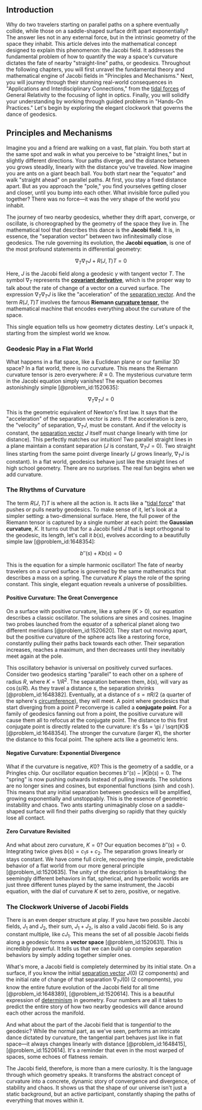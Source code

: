 ## Introduction
Why do two travelers starting on parallel paths on a sphere eventually collide, while those on a saddle-shaped surface drift apart exponentially? The answer lies not in any external force, but in the intrinsic geometry of the space they inhabit. This article delves into the mathematical concept designed to explain this phenomenon: the Jacobi field. It addresses the fundamental problem of how to quantify the way a space's curvature dictates the fate of nearby "straight-line" paths, or geodesics. Throughout the following chapters, you will first unravel the fundamental theory and mathematical engine of Jacobi fields in "Principles and Mechanisms." Next, you will journey through their stunning real-world consequences in "Applications and Interdisciplinary Connections," from the [tidal forces](@article_id:158694) of General Relativity to the focusing of light in optics. Finally, you will solidify your understanding by working through guided problems in "Hands-On Practices." Let's begin by exploring the elegant clockwork that governs the dance of geodesics.

## Principles and Mechanisms

Imagine you and a friend are walking on a vast, flat plain. You both start at the same spot and walk in what you perceive to be "straight lines," but in slightly different directions. Your paths diverge, and the distance between you grows steadily, linearly with the distance you've traveled. Now imagine you are ants on a giant beach ball. You both start near the "equator" and walk "straight ahead" on parallel paths. At first, you stay a fixed distance apart. But as you approach the "pole," you find yourselves getting closer and closer, until you bump into each other. What invisible force pulled you together? There was no force—it was the very shape of the world you inhabit.

The journey of two nearby geodesics, whether they drift apart, converge, or oscillate, is choreographed by the geometry of the space they live in. The mathematical tool that describes this dance is the **Jacobi field**. It is, in essence, the "separation vector" between two infinitesimally close geodesics. The rule governing its evolution, the **Jacobi equation**, is one of the most profound statements in differential geometry:

$$ \nabla_T \nabla_T J + R(J, T)T = 0 $$

Here, $J$ is the Jacobi field along a geodesic $\gamma$ with tangent vector $T$. The symbol $\nabla_T$ represents the **[covariant derivative](@article_id:151982)**, which is the proper way to talk about the rate of change of a vector on a curved surface. The expression $\nabla_T \nabla_T J$ is like the "acceleration" of the [separation vector](@article_id:267974). And the term $R(J, T)T$ involves the famous **Riemann [curvature tensor](@article_id:180889)**, the mathematical machine that encodes everything about the curvature of the space.

This single equation tells us how geometry dictates destiny. Let's unpack it, starting from the simplest world we know.

### Geodesic Play in a Flat World

What happens in a flat space, like a Euclidean plane or our familiar 3D space? In a flat world, there is no curvature. This means the Riemann curvature tensor is zero everywhere: $R \equiv 0$. The mysterious curvature term in the Jacobi equation simply vanishes! The equation becomes astonishingly simple [@problem_id:1520635]:

$$ \nabla_T \nabla_T J = 0 $$

This is the geometric equivalent of Newton's first law. It says that the "acceleration" of the separation vector is zero. If the acceleration is zero, the "velocity" of separation, $\nabla_T J$, must be constant. And if the velocity is constant, the [separation vector](@article_id:267974) $J$ itself must change linearly with time (or distance). This perfectly matches our intuition! Two parallel straight lines in a plane maintain a constant separation ($J$ is constant, $\nabla_T J = 0$). Two straight lines starting from the same point diverge linearly ($J$ grows linearly, $\nabla_T J$ is constant). In a flat world, geodesics behave just like the straight lines of high school geometry. There are no surprises. The real fun begins when we add curvature.

### The Rhythms of Curvature

The term $R(J, T)T$ is where all the action is. It acts like a "[tidal force](@article_id:195896)" that pushes or pulls nearby geodesics. To make sense of it, let's look at a simpler setting: a two-dimensional surface. Here, the full power of the Riemann tensor is captured by a single number at each point: the **Gaussian curvature**, $K$. It turns out that for a Jacobi field $J$ that is kept orthogonal to the geodesic, its length, let's call it $b(s)$, evolves according to a beautifully simple law [@problem_id:1648354]:

$$ b''(s) + K b(s) = 0 $$

This is the equation for a simple harmonic oscillator! The fate of nearby travelers on a curved surface is governed by the same mathematics that describes a mass on a spring. The curvature $K$ plays the role of the spring constant. This single, elegant equation reveals a universe of possibilities.

#### Positive Curvature: The Great Convergence

On a surface with positive curvature, like a sphere ($K > 0$), our equation describes a classic oscillator. The solutions are sines and cosines. Imagine two probes launched from the equator of a spherical planet along two different meridians [@problem_id:1520620]. They start out moving apart, but the positive curvature of the sphere acts like a restoring force, constantly pulling their paths back towards each other. Their separation increases, reaches a maximum, and then decreases until they inevitably meet again at the pole.

This oscillatory behavior is universal on positively curved surfaces. Consider two geodesics starting "parallel" to each other on a sphere of radius $R$, where $K = 1/R^2$. The separation between them, $b(s)$, will vary as $\cos(s/R)$. As they travel a distance $s$, the separation shrinks [@problem_id:1648382]. Eventually, at a distance of $s = \pi R / 2$ (a quarter of the sphere's [circumference](@article_id:263108)), they will meet. A point where geodesics that start diverging from a point $P$ reconverge is called a **conjugate point**. For a family of geodesics fanning out from a point, the positive curvature will cause them all to refocus at the conjugate point. The distance to this first conjugate point is directly related to the curvature: it's $s = \pi / \sqrt{K}$ [@problem_id:1648354]. The stronger the curvature (larger $K$), the shorter the distance to this focal point. The sphere acts like a geometric lens.

#### Negative Curvature: Exponential Divergence

What if the curvature is negative, $K  0$? This is the geometry of a saddle, or a Pringles chip. Our oscillator equation becomes $b''(s) - |K| b(s) = 0$. The "spring" is now pushing outwards instead of pulling inwards. The solutions are no longer sines and cosines, but exponential functions ($\sinh$ and $\cosh$). This means that any initial separation between geodesics will be amplified, growing exponentially and unstoppably. This is the essence of geometric instability and chaos. Two ants starting unimaginably close on a saddle-shaped surface will find their paths diverging so rapidly that they quickly lose all contact.

#### Zero Curvature Revisited

And what about zero curvature, $K=0$? Our equation becomes $b''(s) = 0$. Integrating twice gives $b(s) = c_1 s + c_2$. The separation grows linearly or stays constant. We have come full circle, recovering the simple, predictable behavior of a flat world from our more general principle [@problem_id:1520635]. The unity of the description is breathtaking: the seemingly different behaviors in flat, spherical, and hyperbolic worlds are just three different tunes played by the same instrument, the Jacobi equation, with the dial of curvature $K$ set to zero, positive, or negative.

### The Clockwork Universe of Jacobi Fields

There is an even deeper structure at play. If you have two possible Jacobi fields, $J_1$ and $J_2$, their sum, $J_1 + J_2$, is also a valid Jacobi field. So is any constant multiple, like $c J_1$. This means the set of all possible Jacobi fields along a geodesic forms a **vector space** [@problem_id:1520631]. This is incredibly powerful. It tells us that we can build up complex separation behaviors by simply adding together simpler ones.

What's more, a Jacobi field is completely determined by its initial state. On a surface, if you know the initial [separation vector](@article_id:267974) $J(0)$ (2 components) and the initial rate of change of that separation $\nabla_T J(0)$ (2 components), you know the entire future evolution of the Jacobi field for all time [@problem_id:1648389], [@problem_id:1520614]. This is a beautiful expression of [determinism](@article_id:158084) in geometry. Four numbers are all it takes to predict the entire story of how two nearby geodesics will dance around each other across the manifold.

And what about the part of the Jacobi field that is *tangential* to the geodesic? While the normal part, as we've seen, performs an intricate dance dictated by curvature, the tangential part behaves just like in flat space—it always changes linearly with distance [@problem_id:1648415], [@problem_id:1520614]. It's a reminder that even in the most warped of spaces, some echoes of flatness remain.

The Jacobi field, therefore, is more than a mere curiosity. It is the language through which geometry speaks. It transforms the abstract concept of curvature into a concrete, dynamic story of convergence and divergence, of stability and chaos. It shows us that the shape of our universe isn't just a static background, but an active participant, constantly shaping the paths of everything that moves within it.